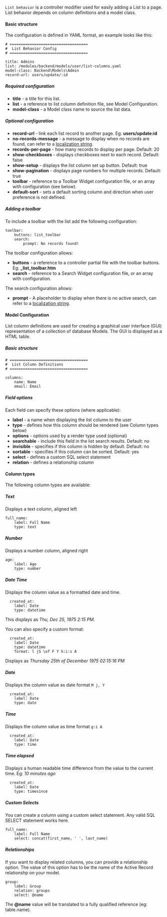 `List behavior` is a controller modifier used for easily adding a List to a page. List behavior depends on column definitions and a model class.

#### Basic structure

The configuration is defined in YAML format, an example looks like this:

```
# ===================================
#  List Behavior Config
# ===================================

title: Admins
list: /modules/backend/models/user/list-columns.yaml
model-class: Backend\Models\Admin
record-url: users/update/:id
```

##### Required configuration

* **title** - a title for this list.
* **list** - a reference to list column definition file, see Model Configuration.
* **model-class** - a Model class name to source the list data.

##### Optional configuration

* **record-url** - link each list record to another page. Eg: **users/update:id**
* **no-records-message** - a message to display when no records are found, can refer to a [localization string](Localization).
* **records-per-page** - how many records to display per page. Default: 20
* **show-checkboxes** - displays checkboxes next to each record. Default: false
* **show-setup** - displays the list column set up button. Default: true
* **show-pagination** - displays page numbers for multiple records. Default: true
* **toolbar** - reference to a Toolbar Widget configuration file, or an array with configuration (see below).
* **default-sort** - sets a default sorting column and direction when user preference is not defined.

##### Adding a toolbar

To include a toolbar with the list add the following configuration:

```
toolbar:
    buttons: list_toolbar
    search:
        prompt: No records found!
```

The toolbar configuration allows:

* **buttons** - a reference to a controller partial file with the toolbar buttons. Eg: **_list_toolbar.htm**
* **search** - reference to a Search Widget configuration file, or an array with configuration.

The search configuration allows:

* **prompt** - A placeholder to display when there is no active search, can refer to a [localization string](Localization).

#### Model Configuration

List column definitions are used for creating a graphical user interface (GUI) representation of a collection of database Models. The GUI is displayed as a HTML table.

##### Basic structure

```
# ===================================
#  List Column Definitions
# ===================================

columns:
    name: Name
    email: Email
```

##### Field options

Each field can specify these options (where applicable):

* **label** - a name when displaying the list column to the user
* **type** - defines how this column should be rendered (see Column types below)
* **options** - options used by a render type used (optional)
* **searchable** - include this field in the list search results. Default: no
* **invisible** - specifies if this column is hidden by default. Default: no
* **sortable** - specifies if this column can be sorted. Default: yes
* **select** - defines a custom SQL select statement
* **relation** - defines a relationship column

#### Column types

The following column types are available:

##### Text

Displays a text column, aligned left

```
full_name:
    label: Full Name
    type: text
```

##### Number

Displays a number column, aligned right

```
age:
    label: Age
    type: number
```

##### Date Time

Displays the column value as a formatted date and time.

```
  created_at:
    label: Date
    type: datetime
```

This displays as *Thu, Dec 25, 1975 2:15 PM*.

You can also specify a custom format:

```
  created_at:
    label: Date
    type: datetime
    format: l jS \of F Y h:i:s A
```

Displays as *Thursday 25th of December 1975 02:15:16 PM*

##### Date

Displays the column value as date format `M j, Y`

```
  created_at:
    label: Date
    type: date
```

##### Time

Displays the column value as time format `g:i A`

```
  created_at:
    label: Date
    type: time
```

##### Time elapsed

Displays a human readable time difference from the value to the current time. Eg: *10 minutes ago*

```
  created_at:
    label: Date
    type: timesince
```

##### Custom Selects

You can create a column using a custom select statement. Any valid SQL SELECT statement works here.

```
full_name:
    label: Full Name
    select: concat(first_name, ' ', last_name)
```

##### Relationships

If you want to display related columns, you can provide a relationship option.
The value of this option has to be the name of the Active Record relationshp on your model.

```
group:
    label: Group
    relation: groups
    select: @name
```

The **@name** value will be translated to a fully qualified reference (eg: table.name).

